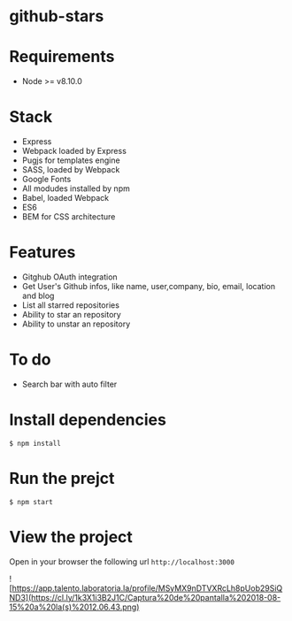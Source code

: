 # github-stars

# Requirements

* Node >= v8.10.0 

# Stack

* Express
* Webpack loaded by Express
* Pugjs for templates engine
* SASS, loaded by Webpack
* Google Fonts
* All modudes installed by npm
* Babel, loaded Webpack
* ES6
* BEM for CSS architecture

# Features 

* Gitghub OAuth integration 
* Get User's Github infos, like name, user,company, bio, email, location and blog
* List all starred repositories
* Ability to star an repository
* Ability to unstar an repository

# To do

* Search bar with auto filter


# Install dependencies

`$ npm install`

# Run the prejct

`$ npm start`

# View the project

Open in your browser the following url `http://localhost:3000`

![https://app.talento.laboratoria.la/profile/MSyMX9nDTVXRcLh8pUob29SiQND3](https://cl.ly/1k3X1i3B2J1C/Captura%20de%20pantalla%202018-08-15%20a%20la(s)%2012.06.43.png)
